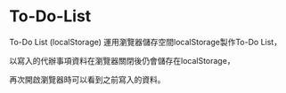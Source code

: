 # To-Do-List
To-Do List (localStorage)
運用瀏覽器儲存空間localStorage製作To-Do List，

以寫入的代辦事項資料在瀏覽器關閉後仍會儲存在localStorage，

再次開啟瀏覽器時可以看到之前寫入的資料。
